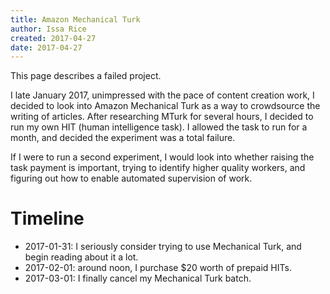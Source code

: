 ```yaml
---
title: Amazon Mechanical Turk
author: Issa Rice
created: 2017-04-27
date: 2017-04-27
---
```


This page describes a failed project.

I late January 2017, unimpressed with the pace of content creation work,
I decided to look into Amazon Mechanical Turk as a way to crowdsource
the writing of articles.
After researching MTurk for several hours, I decided to run my own
HIT (human intelligence task).
I allowed the task to run for a month, and decided the experiment
was a total failure.

If I were to run a second experiment, I would look into whether raising
the task payment is important, trying to identify higher quality workers,
and figuring out how to enable automated supervision of work.

# Timeline

-   2017-01-31: I seriously consider trying to use Mechanical Turk,
    and begin reading about it a lot.
-   2017-02-01: around noon, I purchase $20 worth of prepaid HITs.
-   2017-03-01: I finally cancel my Mechanical Turk batch.
